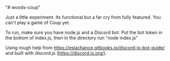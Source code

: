 "# woods-coup" 

Just a little experiment. Its functional but a far cry from fully featured. You can't play a game of Coup yet. 

To run, make sure you have node.js and a Discord bot.
Put the bot token in the bottom of index.js, then in the directory run "node index.js"

Using rough help from https://eslachance.gitbooks.io/discord-js-bot-guide/ and built with discord.js (https://discord.js.org/).